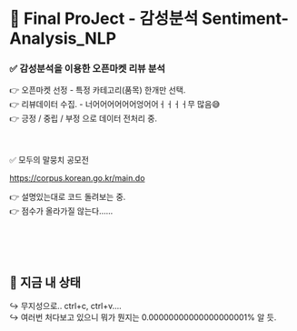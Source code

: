 # 🌈 Final ProJect - 감성분석 Sentiment-Analysis_NLP

### ✅ 감성분석을 이용한 오픈마켓 리뷰 분석 

👉 오픈마켓 선정 - 특정 카테고리(품목) 한개만 선택.
<br>
👉 리뷰데이터 수집. - 너어어어어어어엉어어ㅓㅓㅓㅓ무 많음😅
<br>
👉 긍정 / 중립 / 부정 으로 데이터 전처리 중.
<br>
<br>
<br>

✅ 모두의 말뭉치 공모전

https://corpus.korean.go.kr/main.do

👉 설명있는대로 코드 돌려보는 중.
<br>
👉 점수가 올라가질 않는다......

<br>


<br>
<br>

## 🌌 지금 내 상태
↪ 무지성으로.. ctrl+c, ctrl+v....<br>
↪ 여러번 처다보고 있으니 뭐가 뭔지는 0.00000000000000000001% 알 듯.<br>
